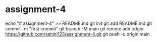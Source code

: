 # assignment-4
echo "# assignment-4" >> README.md
git init
git add README.md
git commit -m "first commit"
git branch -M main
git remote add origin https://github.com/sahini123/assignment-4.git
git push -u origin main
